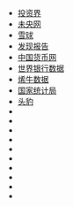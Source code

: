 - [投资界](https://link.zhihu.com/?target=https%3A//www.pedaily.cn/)
- [未央网](https://link.zhihu.com/?target=https%3A//www.weiyangx.com/)
- [雪球](https://link.zhihu.com/?target=https%3A//xueqiu.com/)
- [发现报告](www.fxbaogao.com)
- [中国货币网](http://www.chinamoney.com.cn/chinese/)
- [世界银行数据](https://www.shihang.org)
- [烯牛数据](xiniudata.com/)
- [国家统计局](http://www.stats.gov.cn/)
- [头豹](https://www.leadleo.com/)
- []()
- []()
- []()
- []()
- []()
- []()
- []()
- []()
- []()
- []()



